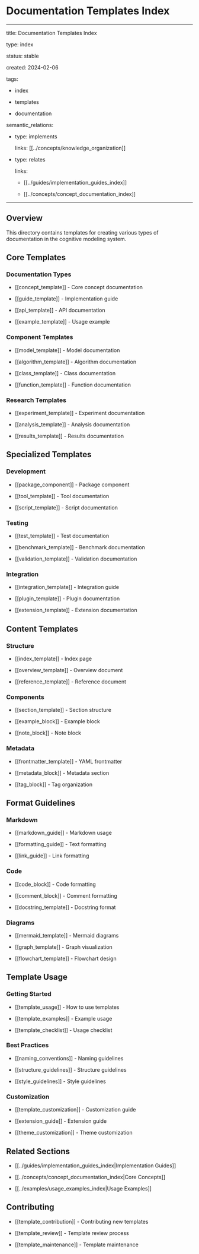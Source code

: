 # Documentation Templates Index

---

title: Documentation Templates Index

type: index

status: stable

created: 2024-02-06

tags:

  - index

  - templates

  - documentation

semantic_relations:

  - type: implements

    links: [[../concepts/knowledge_organization]]

  - type: relates

    links:

      - [[../guides/implementation_guides_index]]

      - [[../concepts/concept_documentation_index]]

---

## Overview

This directory contains templates for creating various types of documentation in the cognitive modeling system.

## Core Templates

### Documentation Types

- [[concept_template]] - Core concept documentation

- [[guide_template]] - Implementation guide

- [[api_template]] - API documentation

- [[example_template]] - Usage example

### Component Templates

- [[model_template]] - Model documentation

- [[algorithm_template]] - Algorithm documentation

- [[class_template]] - Class documentation

- [[function_template]] - Function documentation

### Research Templates

- [[experiment_template]] - Experiment documentation

- [[analysis_template]] - Analysis documentation

- [[results_template]] - Results documentation

## Specialized Templates

### Development

- [[package_component]] - Package component

- [[tool_template]] - Tool documentation

- [[script_template]] - Script documentation

### Testing

- [[test_template]] - Test documentation

- [[benchmark_template]] - Benchmark documentation

- [[validation_template]] - Validation documentation

### Integration

- [[integration_template]] - Integration guide

- [[plugin_template]] - Plugin documentation

- [[extension_template]] - Extension documentation

## Content Templates

### Structure

- [[index_template]] - Index page

- [[overview_template]] - Overview document

- [[reference_template]] - Reference document

### Components

- [[section_template]] - Section structure

- [[example_block]] - Example block

- [[note_block]] - Note block

### Metadata

- [[frontmatter_template]] - YAML frontmatter

- [[metadata_block]] - Metadata section

- [[tag_block]] - Tag organization

## Format Guidelines

### Markdown

- [[markdown_guide]] - Markdown usage

- [[formatting_guide]] - Text formatting

- [[link_guide]] - Link formatting

### Code

- [[code_block]] - Code formatting

- [[comment_block]] - Comment formatting

- [[docstring_template]] - Docstring format

### Diagrams

- [[mermaid_template]] - Mermaid diagrams

- [[graph_template]] - Graph visualization

- [[flowchart_template]] - Flowchart design

## Template Usage

### Getting Started

- [[template_usage]] - How to use templates

- [[template_examples]] - Example usage

- [[template_checklist]] - Usage checklist

### Best Practices

- [[naming_conventions]] - Naming guidelines

- [[structure_guidelines]] - Structure guidelines

- [[style_guidelines]] - Style guidelines

### Customization

- [[template_customization]] - Customization guide

- [[extension_guide]] - Extension guide

- [[theme_customization]] - Theme customization

## Related Sections

- [[../guides/implementation_guides_index|Implementation Guides]]

- [[../concepts/concept_documentation_index|Core Concepts]]

- [[../examples/usage_examples_index|Usage Examples]]

## Contributing

- [[template_contribution]] - Contributing new templates

- [[template_review]] - Template review process

- [[template_maintenance]] - Template maintenance

